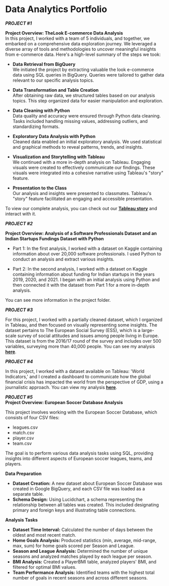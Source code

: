 # Data Analytics Portfolio

***PROJECT #1***

**Project Overview: TheLook E-commerce Data Analysis**  
In this project, I worked with a team of 5 individuals, and together, we embarked on a comprehensive data exploration journey. We leveraged a diverse array of tools and methodologies to uncover meaningful insights from e-commerce data. Here's a high-level summary of the steps we took:


- **Data Retrieval from BigQuery**  
We initiated the project by extracting valuable the look e-commerce data using SQL queries in BigQuery.
Queries were tailored to gather data relevant to our specific analysis topics.

- **Data Transformation and Table Creation**  
After obtaining raw data, we structured tables based on our analysis topics.
This step organized data for easier manipulation and exploration.

- **Data Cleaning with Python**  
Data quality and accuracy were ensured through Python data cleaning.
Tasks included handling missing values, addressing outliers, and standardizing formats.

- **Exploratory Data Analysis with Python**  
Cleaned data enabled an initial exploratory analysis.
We used statistical and graphical methods to reveal patterns, trends, and insights.

- **Visualization and Storytelling with Tableau**  
We continued with a more in-depth analysis on Tableau.
Engaging visuals were created to effectively communicate our findings.
These visuals were integrated into a cohesive narrative using Tableau's "story" feature.

- **Presentation to the Class**  
Our analysis and insights were presented to classmates.
Tableau's "story" feature facilitated an engaging and accessible presentation.

To view our complete analysis, you can check out our **[Tableau story](https://public.tableau.com/app/profile/alessandro.roli/viz/TheLook_e-commerce_analysis/E-COMMERCE)** and interact with it.


***PROJECT #2***

**Project Overview: Analysis of a Software Professionals Dataset and an Indian Startups Fundings Dataset with Python**

- Part 1: In the first analysis, I worked with a dataset on Kaggle containing information about over 20,000 software professionals. I used Python to conduct an analysis and extract various insights.

- Part 2: In the second analysis, I worked with a dataset on Kaggle containing information about funding for Indian startups in the years 2019, 2020, and 2021. I began with an initial analysis using Python and then connected it with the dataset from Part 1 for a more in-depth analysis.

You can see more information in the project folder.

***PROJECT #3***   

For this project, I worked with a partially cleaned dataset, which I organized in Tableau, and then focused on visually representing some insights.
The dataset pertains to The European Social Survey (ESS), which is a large-scale survey of social attitudes and issues among people living in Europe.
This dataset is from the 2016/17 round of the survey and includes over 500 variables, surveying more than 40,000 people.
You can see my analysis **[here](https://public.tableau.com/app/profile/alessandro.roli/viz/AnalysisofEuropeanAttitudestoClimateChangeandEnergy/Story1)**.

***PROJECT #4***  

In this project, I worked with a dataset available on Tableau: 'World Indicators,' and I created a dashboard to communicate how the global financial crisis has impacted the world from the perspective of GDP, using a journalistic approach. You can view my analysis **[here](https://public.tableau.com/app/profile/alessandro.roli/viz/GDPandGlobalFinancialCrisis/Dashboard1)**.

***PROJECT #5***  
**Project Overview: European Soccer Database Analysis**

This project involves working with the European Soccer Database, which consists of four CSV files:
- leagues.csv
- match.csv
- player.csv
- team.csv

The goal is to perform various data analysis tasks using SQL, providing insights into different aspects of European soccer leagues, teams, and players.

**Data Preparation**  
- **Dataset Creation:** A new dataset about European Soccer Database was created in Google BigQuery, and each CSV file was loaded as a separate table.  
- **Schema Design:** Using Lucidchart, a schema representing the relationship between all tables was created. This included designating primary and foreign keys and illustrating table connections.

**Analysis Tasks**  
- **Dataset Time Interval:** Calculated the number of days between the oldest and most recent match.  
- **Home Goals Analysis:** Produced statistics (min, average, mid-range, max, sum) for home goals scored per Season and League.  
- **Season and League Analysis:** Determined the number of unique seasons and analyzed matches played by each league per season.  
- **BMI Analysis:** Created a PlayerBMI table, analyzed players' BMI, and filtered for optimal BMI values.  
- **Team Performance Analysis:** Identified teams with the highest total number of goals in recent seasons and across different seasons.   
